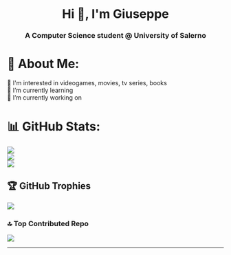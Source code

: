 <h1 align="center">Hi 👋, I'm Giuseppe</h1>
<h3 align="center">A Computer Science student @ University of Salerno</h3>

# 💫 About Me:
👀 I'm interested in videogames, movies, tv series, books<br>
🌱 I’m currently learning<br>
🔭 I’m currently working on

<!--
# 💻 Tech Stack:
-->

# 📊 GitHub Stats:
![](https://github-readme-stats.vercel.app/api?username=GiuseppePastena23&theme=dark&hide_border=false&include_all_commits=true&count_private=true)<br/>
![](https://nirzak-streak-stats.vercel.app/?user=GiuseppePastena23&theme=dark&hide_border=false)<br/>
![](https://github-readme-stats.vercel.app/api/top-langs/?username=GiuseppePastena23&theme=dark&hide_border=false&include_all_commits=true&count_private=true&layout=compact)

## 🏆 GitHub Trophies
![](https://github-profile-trophy.vercel.app/?username=GiuseppePastena23&theme=dark&no-frame=true&no-bg=true&margin-w=4)

### 🔝 Top Contributed Repo
![](https://github-contributor-stats.vercel.app/api?username=GiuseppePastena23&limit=5&theme=dark&combine_all_yearly_contributions=true)

---
